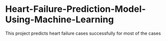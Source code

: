 # Heart-Failure-Prediction-Model-Using-Machine-Learning
This project predicts heart failure cases successfully for most of the cases
